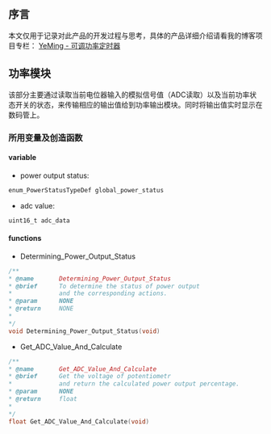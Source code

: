 ## 序言
本文仅用于记录对此产品的开发过程与思考，具体的产品详细介绍请看我的博客项目专栏： [YeMing - 可调功率定时器](https://www.charlesyu1997.com/wiki/MultiTimer/index.html)

## 功率模块
该部分主要通过读取当前电位器输入的模拟信号值（ADC读取）以及当前功率状态开关的状态，来传输相应的输出值给到功率输出模块。同时将输出值实时显示在数码管上。

### 所用变量及创造函数

#### variable

- power output status: 
```C
enum_PowerStatusTypeDef global_power_status
``` 
- adc value: 
```
uint16_t adc_data
```

#### functions

- Determining_Power_Output_Status
```C
/**
* @name       Determining_Power_Output_Status
* @brief      To determine the status of power output
*             and the corresponding actions.
* @param      NONE
* @return     NONE
*
*/
void Determining_Power_Output_Status(void)
```
- Get_ADC_Value_And_Calculate
```C
/**
* @name       Get_ADC_Value_And_Calculate
* @brief      Get the voltage of potentiometr
*             and return the calculated power output percentage.
* @param      NONE
* @return     float
*
*/
float Get_ADC_Value_And_Calculate(void)
```












